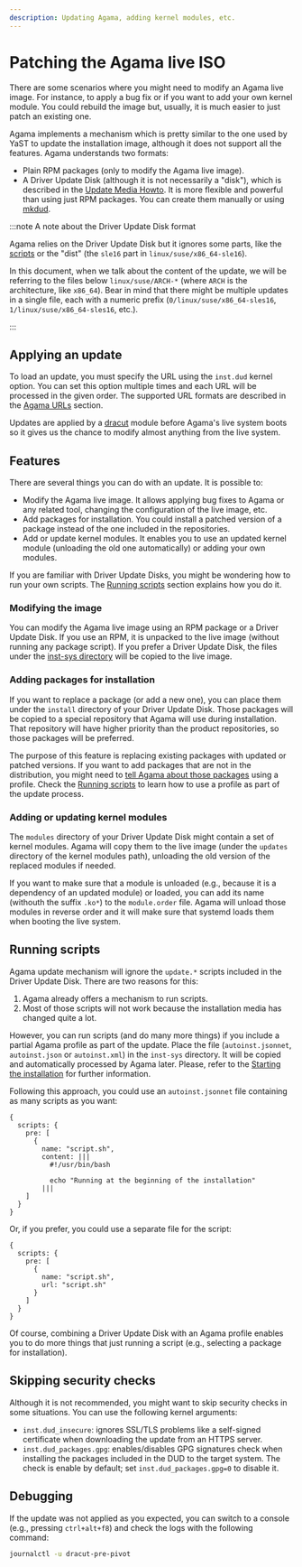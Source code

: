 ```yaml
---
description: Updating Agama, adding kernel modules, etc.
---
```


# Patching the Agama live ISO

There are some scenarios where you might need to modify an Agama live image. For instance, to apply
a bug fix or if you want to add your own kernel module. You could rebuild the image but, usually, it
is much easier to just patch an existing one.

Agama implements a mechanism which is pretty similar to the one used by YaST to update the
installation image, although it does not support all the features. Agama understands two formats:

- Plain RPM packages (only to modify the Agama live image).
- A Driver Update Disk (although it is not necessarily a "disk"), which is described in the
  [Update Media Howto](https://ftp.suse.com/pub/people/hvogel/Update-Media-HOWTO/Update-Media-HOWTO.html).
  It is more flexible and powerful than using just RPM packages. You can create them manually or
  using [mkdud](https://github.com/openSUSE/mkdud).

:::note A note about the Driver Update Disk format

Agama relies on the Driver Update Disk but it ignores some parts, like the
[scripts](#running-scripts) or the "dist" (the `sle16` part in `linux/suse/x86_64-sle16`).

In this document, when we talk about the content of the update, we will be referring to the files
below `linux/suse/ARCH-*` (where `ARCH` is the architecture, like `x86_64`). Bear in mind that there
might be multiple updates in a single file, each with a numeric prefix
(`0/linux/suse/x86_64-sles16`, `1/linux/suse/x86_64-sles16`, etc.).

:::

## Applying an update

To load an update, you must specify the URL using the `inst.dud` kernel option. You can set this
option multiple times and each URL will be processed in the given order. The supported URL formats
are described in the [Agama URLs](/docs/user/reference/urls) section.

Updates are applied by a [dracut](https://github.com/dracut-ng/dracut-ng) module before Agama's live
system boots so it gives us the chance to modify almost anything from the live system.

## Features

There are several things you can do with an update. It is possible to:

- Modify the Agama live image. It allows applying bug fixes to Agama or any related tool, changing
  the configuration of the live image, etc.
- Add packages for installation. You could install a patched version of a package instead of the one
  included in the repositories.
- Add or update kernel modules. It enables you to use an updated kernel module (unloading the old
  one automatically) or adding your own modules.

If you are familiar with Driver Update Disks, you might be wondering how to run your own scripts.
The [Running scripts](#running-scripts) section explains how you do it.

### Modifying the image

You can modify the Agama live image using an RPM package or a Driver Update Disk. If you use an RPM,
it is unpacked to the live image (without running any package script). If you prefer a Driver Update
Disk, the files under the
[inst-sys directory](https://ftp.suse.com/pub/people/hvogel/Update-Media-HOWTO/Update-Media-HOWTO.html#id_inst_sys)
will be copied to the live image.

### Adding packages for installation

If you want to replace a package (or add a new one), you can place them under the `install`
directory of your Driver Update Disk. Those packages will be copied to a special repository that
Agama will use during installation. That repository will have higher priority than the product
repositories, so those packages will be preferred.

The purpose of this feature is replacing existing packages with updated or patched versions. If you
want to add packages that are not in the distribution, you might need to
[tell Agama about those packages](/docs/user/reference/profile/software) using a profile. Check the
[Running scripts](#running-scripts) to learn how to use a profile as part of the update process.

### Adding or updating kernel modules

The `modules` directory of your Driver Update Disk might contain a set of kernel modules. Agama will
copy them to the live image (under the `updates` directory of the kernel modules path), unloading
the old version of the replaced modules if needed.

If you want to make sure that a module is unloaded (e.g., because it is a dependency of an updated
module) or loaded, you can add its name (withouth the suffix `.ko*`) to the `module.order` file.
Agama will unload those modules in reverse order and it will make sure that systemd loads them when
booting the live system.

## Running scripts

Agama update mechanism will ignore the `update.*` scripts included in the Driver Update Disk. There
are two reasons for this:

1. Agama already offers a mechanism to run scripts.
2. Most of those scripts will not work because the installation media has changed quite a lot.

However, you can run scripts (and do many more things) if you include a partial Agama profile as
part of the update. Place the file (`autoinst.jsonnet`, `autoinst.json` or `autoinst.xml`) in the
`inst-sys` directory. It will be copied and automatically processed by Agama later. Please, refer to
the [Starting the installation](/docs/overview/unattended#starting-the-installation) for further
information.

Following this approach, you could use an `autoinst.jsonnet` file containing as many scripts as you
want:

```jsonnet
{
  scripts: {
    pre: [
      {
        name: "script.sh",
        content: |||
          #!/usr/bin/bash

          echo "Running at the beginning of the installation"
        |||
    ]
  }
}
```

Or, if you prefer, you could use a separate file for the script:

```jsonnet
{
  scripts: {
    pre: [
      {
        name: "script.sh",
        url: "script.sh"
      }
    ]
  }
}
```

Of course, combining a Driver Update Disk with an Agama profile enables you to do more things that
just running a script (e.g., selecting a package for installation).

## Skipping security checks

Although it is not recommended, you might want to skip security checks in some situations. You can
use the following kernel arguments:

- `inst.dud_insecure`: ignores SSL/TLS problems like a self-signed certificate when downloading the
  update from an HTTPS server.
- `inst.dud_packages.gpg`: enables/disables GPG signatures check when installing the packages
  included in the DUD to the target system. The check is enable by default; set
  `inst.dud_packages.gpg=0` to disable it.

## Debugging

If the update was not applied as you expected, you can switch to a console (e.g., pressing
`ctrl+alt+f8`) and check the logs with the following command:

```sh
journalctl -u dracut-pre-pivot
```
